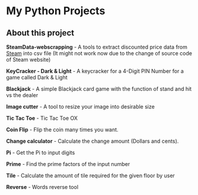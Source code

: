 # My Python Projects

## About this project



**SteamData-webscrapping** - A tools to extract discounted price data from <a href="http://store.steampowered.com/">Steam</a> into csv file (It might not work now due to the change of source code of Steam website)</p>
**KeyCracker - Dark & Light** - A keycracker for a 4-Digit PIN Number for a game called Dark & Light</p>
**Blackjack** - A simple Blackjack card game with the function of stand and hit vs the dealer</p>
**Image cutter** - A tool to resize your image into desirable size</p>
**Tic Tac Toe** - Tic Tac Toe OX</p>
**Coin Flip** - Flip the coin many times you want.</p>
**Change calculator** - Calculate the change amount (Dollars and cents).</p>
**Pi** - Get the Pi to input digits</p>
**Prime** - Find the prime factors of the input number</p>
**Tile** - Calculate the amount of tile required for the given floor by user</p>
**Reverse** - Words reverse tool</p>
